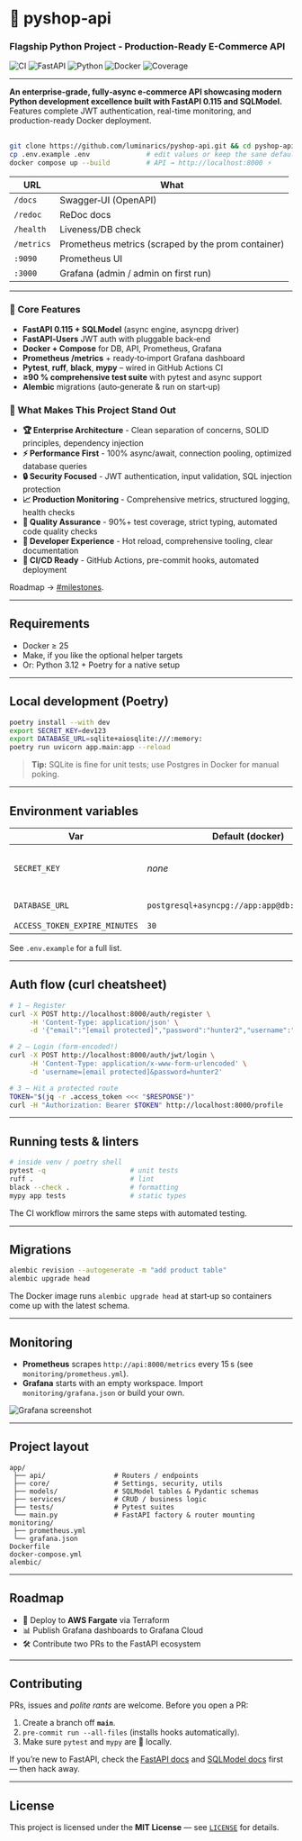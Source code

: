 # 🚀 pyshop‑api
### Flagship Python Project - Production-Ready E-Commerce API

![CI](https://github.com/luminarics/pyshop-api/actions/workflows/python-tests.yml/badge.svg) ![FastAPI](https://img.shields.io/badge/FastAPI-0.115-009688?logo=fastapi) ![Python](https://img.shields.io/badge/Python-3.10+-3776ab?logo=python&logoColor=white) ![Docker](https://img.shields.io/badge/Docker-Ready-2496ed?logo=docker&logoColor=white) ![Coverage](https://img.shields.io/badge/Coverage-90%25+-brightgreen) 

---

**An enterprise-grade, fully‑async e‑commerce API showcasing modern Python development excellence built with FastAPI 0.115 and SQLModel.** Features complete JWT authentication, real-time monitoring, and production-ready Docker deployment.

##

```bash
git clone https://github.com/luminarics/pyshop-api.git && cd pyshop-api
cp .env.example .env              # edit values or keep the sane defaults
docker compose up --build         # API → http://localhost:8000 ⚡️
```

| URL        | What                                               |
| ---------- | -------------------------------------------------- |
| `/docs`    | Swagger‑UI (OpenAPI)                               |
| `/redoc`   | ReDoc docs                                         |
| `/health`  | Liveness/DB check                                  |
| `/metrics` | Prometheus metrics (scraped by the prom container) |
| `:9090`    | Prometheus UI                                      |
| `:3000`    | Grafana (admin / admin on first run)               |

---

### 🚀 Core Features

* **FastAPI 0.115 + SQLModel** (async engine, asyncpg driver)
* **FastAPI‑Users** JWT auth with pluggable back‑end
* **Docker + Compose** for DB, API, Prometheus, Grafana
* **Prometheus /metrics** + ready‑to‑import Grafana dashboard
* **Pytest**, **ruff**, **black**, **mypy** – wired in GitHub Actions CI
* **≥90 % comprehensive test suite** with pytest and async support
* **Alembic** migrations (auto‑generate & run on start‑up)

### 💎 What Makes This Project Stand Out

* **🏆 Enterprise Architecture** - Clean separation of concerns, SOLID principles, dependency injection
* **⚡ Performance First** - 100% async/await, connection pooling, optimized database queries
* **🔒 Security Focused** - JWT authentication, input validation, SQL injection protection
* **📈 Production Monitoring** - Comprehensive metrics, structured logging, health checks
* **🧪 Quality Assurance** - 90%+ test coverage, strict typing, automated code quality checks
* **🚀 Developer Experience** - Hot reload, comprehensive tooling, clear documentation
* **🔄 CI/CD Ready** - GitHub Actions, pre-commit hooks, automated deployment

Roadmap → [#milestones](#roadmap).

---

## Requirements

* Docker ≥ 25
* Make, if you like the optional helper targets
* Or: Python 3.12 + Poetry for a native setup

---

## Local development (Poetry)

```bash
poetry install --with dev
export SECRET_KEY=dev123
export DATABASE_URL=sqlite+aiosqlite:///:memory:
poetry run uvicorn app.main:app --reload
```

> **Tip:** SQLite is fine for unit tests; use Postgres in Docker for manual poking.

---

## Environment variables

| Var                           | Default (docker)                               | Required | Notes                                   |
| ----------------------------- | ---------------------------------------------- | -------- | --------------------------------------- |
| `SECRET_KEY`                  | *none*                                         | ✅        | JWT signing key – must be long & random |
| `DATABASE_URL`                | `postgresql+asyncpg://app:app@db:5432/fastapi` |          | SQLAlchemy URL                          |
| `ACCESS_TOKEN_EXPIRE_MINUTES` | `30`                                           |          | JWT TTL                                 |

See `.env.example` for a full list.

---

## Auth flow (curl cheatsheet)

```bash
# 1 — Register
curl -X POST http://localhost:8000/auth/register \
     -H 'Content-Type: application/json' \
     -d '{"email":"[email protected]","password":"hunter2","username":"deni"}'

# 2 — Login (form‑encoded!)
curl -X POST http://localhost:8000/auth/jwt/login \
     -H 'Content-Type: application/x-www-form-urlencoded' \
     -d 'username=[email protected]&password=hunter2'

# 3 — Hit a protected route
TOKEN="$(jq -r .access_token <<< "$RESPONSE")"
curl -H "Authorization: Bearer $TOKEN" http://localhost:8000/profile
```

---

## Running tests & linters

```bash
# inside venv / poetry shell
pytest -q                     # unit tests
ruff .                        # lint
black --check .               # formatting
mypy app tests                # static types
```

The CI workflow mirrors the same steps with automated testing.

---

## Migrations

```bash
alembic revision --autogenerate -m "add product table"
alembic upgrade head
```

The Docker image runs `alembic upgrade head` at start‑up so containers come up with the latest schema.

---

## Monitoring

* **Prometheus** scrapes `http://api:8000/metrics` every 15 s (see `monitoring/prometheus.yml`).
* **Grafana** starts with an empty workspace. Import `monitoring/grafana.json` or build your own.

![Grafana screenshot](./docs/grafana.png)

---

## Project layout

```
app/
 ├── api/                 # Routers / endpoints
 ├── core/                # Settings, security, utils
 ├── models/              # SQLModel tables & Pydantic schemas
 ├── services/            # CRUD / business logic
 ├── tests/               # Pytest suites
 └── main.py              # FastAPI factory & router mounting
monitoring/
 ├── prometheus.yml
 └── grafana.json
Dockerfile
docker-compose.yml
alembic/
```

---

## Roadmap

* 🚀 Deploy to **AWS Fargate** via Terraform
* 📊 Publish Grafana dashboards to Grafana Cloud
* 🛠️ Contribute two PRs to the FastAPI ecosystem
---

## Contributing

PRs, issues and *polite rants* are welcome. Before you open a PR:

1. Create a branch off **`main`**.
2. `pre-commit run --all-files` (installs hooks automatically).
3. Make sure `pytest` and `mypy` are 💚 locally.

If you’re new to FastAPI, check the [FastAPI docs](https://fastapi.tiangolo.com/) and [SQLModel docs](https://sqlmodel.tiangolo.com/) first — then hack away.

---

## License

This project is licensed under the **MIT License** — see [`LICENSE`](LICENSE) for details.
